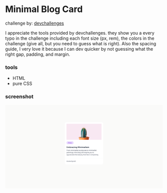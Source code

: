 # Minimal Blog Card

challenge by: [devchallenges](https://devchallenges.io/)

I appreciate the tools provided by devchallenges. they show you a every typo in the challenge including each font size (px, rem), the colors in the challenge (give all, but you need to guess what is right). Also the spacing guide, I very love it because I can dev quicker by not guessing what the right gap, padding, and margin.

### tools

- HTML
- pure CSS

### screenshot

![solution screenshot (Desktop)](./screenshot/Screenshot.png)
